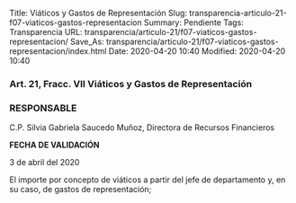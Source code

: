 Title: Viáticos y Gastos de Representación
Slug: transparencia-articulo-21-f07-viaticos-gastos-representacion
Summary: Pendiente
Tags: Transparencia
URL: transparencia/articulo-21/f07-viaticos-gastos-representacion/
Save_As: transparencia/articulo-21/f07-viaticos-gastos-representacion/index.html
Date: 2020-04-20 10:40
Modified: 2020-04-20 10:40



### Art. 21, Fracc. VII Viáticos y Gastos de Representación

### RESPONSABLE

C.P. Silvia Gabriela Saucedo Muñoz, Directora de Recursos Financieros

**FECHA DE VALIDACIÓN**

3 de abril del 2020

El importe por concepto de viáticos a partir del jefe de departamento y, en su caso, de gastos de representación;
